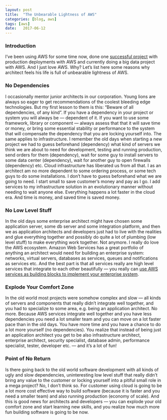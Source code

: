 ```yaml
---
layout:	post
title:	"The Unbearable Lightness of AWS"
categories: [blog, aws]
tags: [aws]
date:	2017-06-12
---
```


  ### Introduction

I’ve been using AWS for some time now, done one [successful project](https://medium.com/tieto-developers/devops-success-factors-53beafe63942) with production deployments with AWS and currently doing a big data project with AWS. And I just love AWS. Why? Let’s list here some reasons why architect feels his life is full of unbearable lightness of AWS.

### No Dependencies

I occasionally mentor junior architects in our corporation. Young lions are always so eager to get recommendations of the coolest bleeding edge technologies. But my first lesson to them is this: “Beware of all dependencies, of any kind”. If you have a dependency in your project or system you will always be — dependent of it. If you want to use some framework, library or component — always assess that that it will save time or money, or bring some essential stability or performance to the system that will compensate the dependency that you are locking yourself into. The same applies to infrastructure. I remember the old days when starting a new project we had to guess beforehand (dependency) what kind of servers we think we are about to need for development, testing and running production, send orders for them (dependency), wait for some guy to install servers to some data center (dependency), wait for another guy to open firewalls (dependency) etc. Cloud infrastructure has liberated us from all that. I as an architect am no more dependent to some ordering process, or some tech guys to do some installations. I don’t have to guess beforehand what we are going to need. I start small to save customer’s money and pay as I go. I add services to my infrastructure solution in an evolutionary manner without needing to wait anyone else. Everything happens a lot faster in the cloud era. And time is money, and saved time is saved money.

### No Low Level Stuff

In the old days some enterprise architect might have chosen some application server, some db server and some integration platform, and then we as application architects and developers just had to live with the realities and glue everything together and possibly do quite a lot of plumbing (low level stuff) to make everything work together. Not anymore. I really do love the AWS ecosystem. Amazon Web Services has a great portfolio of anything an architect would need for building an enterprise system: networks, virtual servers, databases as services, queues and notifications as services etc. And the best part is that all services really are high level services that integrate to each other beautifully — you really can [use AWS services as building blocks to implement your enterprise system](https://medium.com/tieto-developers/use-aws-services-as-building-blocks-to-implement-your-enterprise-system-598676a0ee49).

### Explode Your Comfort Zone

In the old world most projects were somehow complex and slow — all kinds of servers and components that really didn’t integrate well together, and you had to specialize to some area, e.g. being an application architect. No more. Because AWS services integrate well together and you have less dependencies you need a lot smaller team and you can move on a lot faster pace than in the old days. You have more time and you have a chance to do a lot more yourself (no dependencies). You realize that instead of being just an application architect you get to be also infrastructure architect, enterprise architect, security specialist, database admin, performance specialist, tester, developer etc. — and it’s a lot of fun!

### Point of No Return

Is there going back to the old world software development with all kinds of ugly and slow dependencies, uninteresting low level stuff that really didn’t bring any value to the customer or locking yourself into a pitiful small role in a mega project? No, I don’t think so. For customer using cloud is going to be a lot more cost effective way to build software (because it is faster and you need a smaller team) and also running production (economy of scale). And this is good news for architects and developers — you can explode your old comfort zone and start learning new skills, and you realize how much more fun building software is going to be now.

  